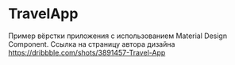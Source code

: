 # TravelApp
<h>Пример вёрстки приложения с использованием Material Design Component.</h>
<h>Ссылка на страницу автора дизайна https://dribbble.com/shots/3891457-Travel-App</h>

<p>
  <a target="_blank" rel="noopener noreferrer" href="https://github.com/mertsalovda/TravelApp/blob/master/TravelApp.gif">
    <img src="https://github.com/mertsalovda/TravelApp/blob/master/TravelApp.gif" alt="" style="max-width:100%;">
  </a>
</p>
